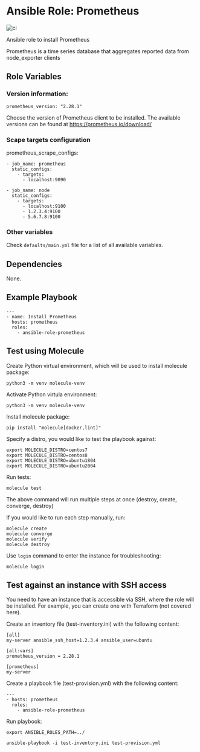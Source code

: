 # Ansible Role: Prometheus

![ci](https://github.com/miarec/ansible-role-prometheus/actions/workflows/ci.yml/badge.svg)

Ansible role to install Prometheus

Prometheus is a time series database that aggregates reported data from node_exporter clients

## Role Variables

### Version information:

    prometheus_version: "2.28.1" 

Choose the version of Prometheus client to be installed. The available versions can be found at https://prometheus.io/download/  

### Scape targets configuration

  prometheus_scrape_configs:

    - job_name: prometheus
      static_configs:
        - targets: 
          - localhost:9090

    - job_name: node
      static_configs:
        - targets:
          - localhost:9100
          - 1.2.3.4:9100
          - 5.6.7.8:9100

### Other variables

Check `defaults/main.yml` file for a list of all available variables.

## Dependencies

None.

## Example Playbook

    ---
    - name: Install Prometheus
      hosts: prometheus
      roles:
        - ansible-role-prometheus


## Test using Molecule

Create Python virtual environment, which will be used to install molecule package:

    python3 -m venv molecule-venv

Activate Python virtula environment:

    python3 -m venv molecule-venv

Install molecule package:

    pip install "molecule[docker,lint]"


Specify a distro, you would like to test the playbook against:

    export MOLECULE_DISTRO=centos7
    export MOLECULE_DISTRO=centos8
    export MOLECULE_DISTRO=ubuntu1804
    export MOLECULE_DISTRO=ubuntu2004

Run tests:

    molecule test



The above command will run multiple steps at once (destroy, create, converge, destroy)

If you would like to run each step manually, run:

    molecule create
    molecule converge
    molecule verify
    molecule destroy

Use `login` command to enter the instance for troubleshooting:

    molecule login


## Test against an instance with SSH access

You need to have an instance that is accessible via SSH, where the role will be installed.
For example, you can create one with Terraform (not covered here).

Create an inventory file (test-inventory.ini) with the following content:

    [all]
    my-server ansible_ssh_host=1.2.3.4 ansible_user=ubuntu

    [all:vars]
    prometheus_version = 2.28.1

    [prometheus]
    my-server

Create a playbook file (test-provision.yml) with the following content:

    ---
    - hosts: prometheus
      roles:
        - ansible-role-prometheus

Run playbook:

    export ANSIBLE_ROLES_PATH=../

    ansible-playbook -i test-inventory.ini test-provision.yml
